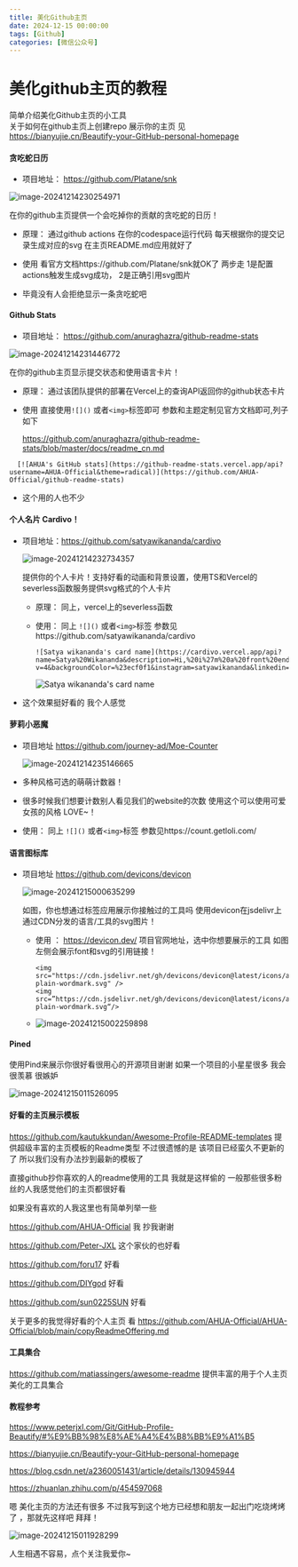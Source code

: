 ```yaml
---
title: 美化Github主页
date: 2024-12-15 00:00:00
tags: [Github]
categories: [微信公众号]
---
```

# 美化github主页的教程
简单介绍美化Github主页的小工具  
关于如何在github主页上创建repo 展示你的主页  见 https://bianyujie.cn/Beautify-your-GitHub-personal-homepage


#### 贪吃蛇日历

- 项目地址： https://github.com/Platane/snk

![image-20241214230254971](https://raw.githubusercontent.com/AHUA-Official/TAEveryday/main/assets/image-20241214230254971.png)

在你的github主页提供一个会吃掉你的贡献的贪吃蛇的日历！

- 原理： 通过github actions  在你的codespace运行代码  每天根据你的提交记录生成对应的svg 在主页README.md应用就好了

- 使用  看官方文档https://github.com/Platane/snk就OK了  两步走 1是配置actions触发生成svg成功， 2是正确引用svg图片
- 毕竟没有人会拒绝显示一条贪吃蛇吧

#### Github Stats 

- 项目地址： https://github.com/anuraghazra/github-readme-stats

![image-20241214231446772](https://raw.githubusercontent.com/AHUA-Official/TAEveryday/main/assets/image-20241214231446772.png)

在你的github主页显示提交状态和使用语言卡片！

- 原理： 通过该团队提供的部署在Vercel上的查询API返回你的github状态卡片

- 使用  直接使用`![]()`  或者`<img>`标签即可  参数和主题定制见官方文档即可,列子如下

  https://github.com/anuraghazra/github-readme-stats/blob/master/docs/readme_cn.md

```
  [![AHUA's GitHub stats](https://github-readme-stats.vercel.app/api?username=AHUA-Official&theme=radical)](https://github.com/AHUA-Official/github-readme-stats)
```

- 这个用的人也不少

#### 个人名片 Cardivo！

- 项目地址：https://github.com/satyawikananda/cardivo

  ![image-20241214232734357](https://raw.githubusercontent.com/AHUA-Official/TAEveryday/main/assets/image-20241214232734357.png)

  提供你的个人卡片！支持好看的动画和背景设置，使用TS和Vercel的severless函数服务提供svg格式的个人卡片

  - 原理： 同上，vercel上的severless函数

  - 使用： 同上 `![]()`  或者`<img>`标签    参数见https://github.com/satyawikananda/cardivo

    ```
    ![Satya wikananda's card name](https://cardivo.vercel.app/api?name=Satya%20Wikananda&description=Hi,%20i%27m%20a%20front%20end%20web%20developer%20and%20i%27m%2020%20y.o.%20Nice%20to%20meet%20you%20%F0%9F%91%8B&image=https://avatars.githubusercontent.com/u/33148052?v=4&backgroundColor=%23ecf0f1&instagram=satyawikananda&linkedin=I%20Gusti%20Ngurah%20Satya%20%20Wikananda&github=satyawikananda&twitter=satya_wikananda&pattern=leaf&colorPattern=%23eaeaea)
    ```

    ![Satya wikananda's card name](https://cardivo.vercel.app/api?name=Satya%20Wikananda&description=Hi,%20i%27m%20a%20front%20end%20web%20developer%20and%20i%27m%2020%20y.o.%20Nice%20to%20meet%20you%20%F0%9F%91%8B&image=https://avatars.githubusercontent.com/u/33148052?v=4&backgroundColor=%23ecf0f1&instagram=satyawikananda&linkedin=I%20Gusti%20Ngurah%20Satya%20%20Wikananda&github=satyawikananda&twitter=satya_wikananda&pattern=leaf&colorPattern=%23eaeaea)

- 这个效果挺好看的  我个人感觉

#### 萝莉小恶魔

- 项目地址 https://github.com/journey-ad/Moe-Counter

  ![image-20241214235146665](https://raw.githubusercontent.com/AHUA-Official/TAEveryday/main/./assets/image-20241214235146665.png)

-  多种风格可选的萌萌计数器！

- 很多时候我们想要计数别人看见我们的website的次数  使用这个可以使用可爱女孩的风格 LOVE~！

- 使用： 同上 `![]()`  或者`<img>`标签    参数见https://count.getloli.com/

#### 语言图标库

- 项目地址 https://github.com/devicons/devicon

   ![image-20241215000635299](https://raw.githubusercontent.com/AHUA-Official/TAEveryday/main/./assets/image-20241215000635299.png)

  如图，你也想通过<img>标签应用展示你接触过的工具吗  使用devicon在jsdelivr上通过CDN分发的语言/工具的svg图片！

  - 使用 ： https://devicon.dev/ 项目官网地址，选中你想要展示的工具   如图  左侧会展示font和svg的引用链接！

    ```
    <img src="https://cdn.jsdelivr.net/gh/devicons/devicon@latest/icons/amazonwebservices/amazonwebservices-plain-wordmark.svg" />
    <img src=”https://cdn.jsdelivr.net/gh/devicons/devicon@latest/icons/amazonwebservices/amazonwebservices-plain-wordmark.svg“/>
    ```

    

  - ![image-20241215002259898](https://raw.githubusercontent.com/AHUA-Official/TAEveryday/main/assets/image-20241215002259898.png)







####  Pined  

使用Pind来展示你很好看很用心的开源项目谢谢    如果一个项目的小星星很多  我会很羡慕  很嫉妒   

![image-20241215011526095](https://raw.githubusercontent.com/AHUA-Official/TAEveryday/main/./assets/image-20241215011526095.png)



#### 好看的主页展示模板 

https://github.com/kautukkundan/Awesome-Profile-README-templates   提供超级丰富的主页模板的Readme类型  不过很遗憾的是  该项目已经蛮久不更新的了  所以我们没有办法抄到最新的模板了

直接github抄你喜欢的人的readme使用的工具  我就是这样偷的  一般那些很多粉丝的人我感觉他们的主页都很好看

如果没有喜欢的人我这里也有简单列举一些

https://github.com/AHUA-Official   我    抄我谢谢

https://github.com/Peter-JXL   这个家伙的也好看

https://github.com/foru17     好看

https://github.com/DIYgod   好看

https://github.com/sun0225SUN   好看

关于更多的我觉得好看的个人主页   看 https://github.com/AHUA-Official/AHUA-Official/blob/main/copyReadmeOffering.md







#### 工具集合  

https://github.com/matiassingers/awesome-readme   提供丰富的用于个人主页美化的工具集合





#### 教程参考

https://www.peterjxl.com/Git/GitHub-Profile-Beautify/#%E9%BB%98%E8%AE%A4%E4%B8%BB%E9%A1%B5

https://bianyujie.cn/Beautify-your-GitHub-personal-homepage

https://blog.csdn.net/a2360051431/article/details/130945944

https://zhuanlan.zhihu.com/p/454597068







嗯  美化主页的方法还有很多  不过我写到这个地方已经想和朋友一起出门吃烧烤烤了 ，那就先这样吧  拜拜！

![image-20241215011928299](https://raw.githubusercontent.com/AHUA-Official/TAEveryday/main/./assets/image-20241215011928299.png)

人生相遇不容易，点个关注我爱你~









